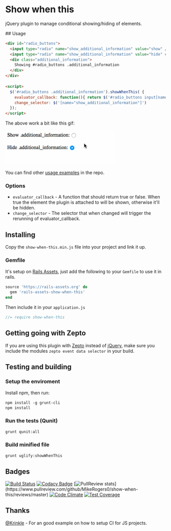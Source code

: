 # Show when this
jQuery plugin to manage conditional showing/hiding of elements.

## Usage

```html
<div id="radio_buttons">
  <input type="radio" name="show_additional_information" value="show" />
  <input type="radio" name="show_additional_information" value="hide" checked="checked" />
  <div class="additional_information">
    Showing #radio_buttons .additional_information
  </div>
</div>

<script>
  $('#radio_buttons .additional_information').showWhenThis( {
    evaluator_callback: function(){ return $('#radio_buttons input[name="show_additional_information"]:checked').val() == '1' },
    change_selector: $('[name="show_additional_information"]')
  });
</script>
```

The above work a bit like this gif:

<img src="https://raw.githubusercontent.com/MikeRogers0/show-when-this/master/examples/show-when-this-radio-buttons.gif" alt="Radio buttons example" style="border:0;">

You can find other [usage examples](https://github.com/MikeRogers0/show-when-this/tree/master/examples) in the repo.

### Options
* `evaluator_callback` - A function that should return true or false. When true the element the plugin is attached to will be shown, otherwise it'll be hidden.
* `change_selector` - The selector that when changed will trigger the rerunning of evaluator_callback.

## Installing

Copy the `show-when-this.min.js` file into your project and link it up.

### Gemfile

It's setup on [Rails Assets](https://rails-assets.org/), just add the following to your `Gemfile` to use it in rails.

```ruby
source 'https://rails-assets.org' do
  gem 'rails-assets-show-when-this'
end
```

Then include it in your `application.js`

```js
//= require show-when-this
```

## Getting going with Zepto

If you are using this plugin with [Zepto](http://zeptojs.com/) instead of [jQuery](http://jquery.com/), make sure you include the modules `zepto event data selector` in your build.

## Testing and building

### Setup the enviroment

Install npm, then run: 

```
npm install -g grunt-cli
npm install

```

### Run the tests (Qunit)

```
grunt qunit:all
```

### Build minified file

```
grunt uglify:showWhenThis
```

## Badges
[![Build Status](https://travis-ci.org/MikeRogers0/show-when-this.svg?branch=master)](https://travis-ci.org/MikeRogers0/show-when-this)
[![Codacy Badge](https://www.codacy.com/project/badge/f83d2a3a47cc4860a71969875dba8f31)](https://www.codacy.com/public/me_8/show-when-this)
[![PullReview stats](https://www.pullreview.com/github/MikeRogers0/show-when-this/badges/master.svg?)](https://www.pullreview.com/github/MikeRogers0/show-when-this/reviews/master)
[![Code Climate](https://codeclimate.com/github/MikeRogers0/show-when-this/badges/gpa.svg)](https://codeclimate.com/github/MikeRogers0/show-when-this)
[![Test Coverage](https://codeclimate.com/github/MikeRogers0/show-when-this/badges/coverage.svg)](https://codeclimate.com/github/MikeRogers0/show-when-this)

## Thanks

[@Krinkle](https://github.com/Krinkle/travis-ci-node-and-browser-qunit) - For an good example on how to setup CI for JS projects.
